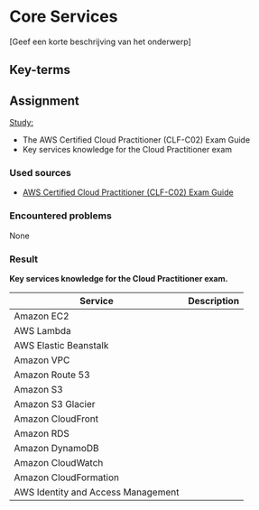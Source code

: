 # Core Services
[Geef een korte beschrijving van het onderwerp]

## Key-terms

## Assignment

<ins>Study:</ins>

- The AWS Certified Cloud Practitioner (CLF-C02) Exam Guide
- Key services knowledge for the Cloud Practitioner exam

### Used sources
- [AWS Certified Cloud Practitioner (CLF-C02) Exam Guide](https://d1.awsstatic.com/training-and-certification/docs-cloud-practitioner/AWS-Certified-Cloud-Practitioner_Exam-Guide.pdf)

### Encountered problems
None

### Result

**Key services knowledge for the Cloud Practitioner exam.**  

| Service                            | Description |
|------------------------------------|-------------|
| Amazon EC2                         |             |
| AWS Lambda                         |             |
| AWS Elastic Beanstalk              |             |
| Amazon VPC                         |             |
| Amazon Route 53                    |             |
| Amazon S3                          |             |
| Amazon S3 Glacier                  |             |
| Amazon CloudFront                  |             |
| Amazon RDS                         |             |
| Amazon DynamoDB                    |             |
| Amazon CloudWatch                  |             |
| Amazon CloudFormation              |             |
| AWS Identity and Access Management |             |